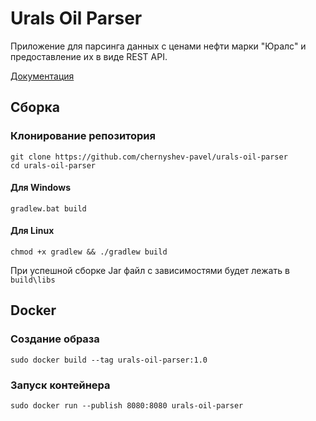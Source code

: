 # Urals Oil Parser

Приложение для парсинга данных с ценами нефти марки "Юралс" и предоставление их в виде REST API.

[Документация](https://github.com/chernyshev-pavel/urals-oil-parser/wiki/%D0%94%D0%BE%D0%BA%D1%83%D0%BC%D0%B5%D0%BD%D1%82%D0%B0%D1%86%D0%B8%D1%8F-API)

## Сборка

### Клонирование репозитория

`git clone https://github.com/chernyshev-pavel/urals-oil-parser` <br>
`cd urals-oil-parser`

#### Для Windows

`gradlew.bat build` <br>

#### Для Linux

`chmod +x gradlew && ./gradlew build`<br>

При успешной сборке Jar файл с зависимостями будет лежать в `build\libs`

## Docker

### Создание образа

`sudo docker build --tag urals-oil-parser:1.0`

### Запуск контейнера

`sudo docker run --publish 8080:8080 urals-oil-parser`

